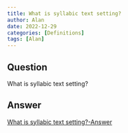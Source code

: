 ```yaml
---
title: What is syllabic text setting?
author: Alan
date: 2022-12-29
categories: [Definitions]
tags: [Alan]
---
```


## Question

What is syllabic text setting?



## Answer

[What is syllabic text setting?-Answer](/music-history/posts/What-is-syllabic-text-setting-answer/)